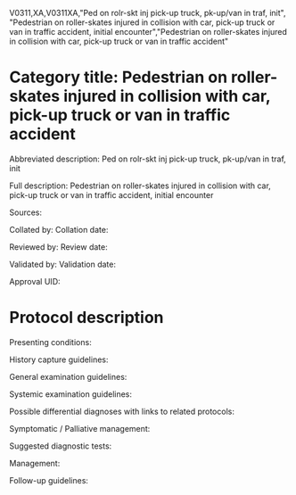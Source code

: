 V0311,XA,V0311XA,"Ped on rolr-skt inj pick-up truck, pk-up/van in traf, init", "Pedestrian on roller-skates injured in collision with car, pick-up truck or van in traffic accident, initial encounter","Pedestrian on roller-skates injured in collision with car, pick-up truck or van in traffic accident"
# Category title: Pedestrian on roller-skates injured in collision with car, pick-up truck or van in traffic accident

Abbreviated description: Ped on rolr-skt inj pick-up truck, pk-up/van in traf, init

Full description: Pedestrian on roller-skates injured in collision with car, pick-up truck or van in traffic accident, initial encounter

Sources:

Collated by:
Collation date:

Reviewed by:
Review date:

Validated by:
Validation date:

Approval UID:

# Protocol description

Presenting conditions:

History capture guidelines:

General examination guidelines:

Systemic examination guidelines:

Possible differential diagnoses with links to related protocols:

Symptomatic / Palliative management:

Suggested diagnostic tests:

Management:

Follow-up guidelines:
